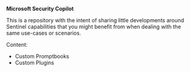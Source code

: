 **Microsoft Security Copilot**

This is a repository with the intent of sharing little developments around Sentinel capabilities that you might benefit from when dealing with the same use-cases or scenarios.

Content:
- Custom Promptbooks
- Custom Plugins








